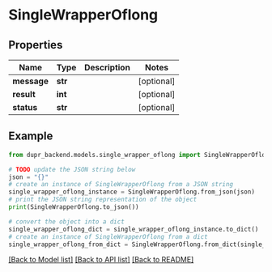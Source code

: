 # SingleWrapperOflong


## Properties

Name | Type | Description | Notes
------------ | ------------- | ------------- | -------------
**message** | **str** |  | [optional] 
**result** | **int** |  | [optional] 
**status** | **str** |  | [optional] 

## Example

```python
from dupr_backend.models.single_wrapper_oflong import SingleWrapperOflong

# TODO update the JSON string below
json = "{}"
# create an instance of SingleWrapperOflong from a JSON string
single_wrapper_oflong_instance = SingleWrapperOflong.from_json(json)
# print the JSON string representation of the object
print(SingleWrapperOflong.to_json())

# convert the object into a dict
single_wrapper_oflong_dict = single_wrapper_oflong_instance.to_dict()
# create an instance of SingleWrapperOflong from a dict
single_wrapper_oflong_from_dict = SingleWrapperOflong.from_dict(single_wrapper_oflong_dict)
```
[[Back to Model list]](../README.md#documentation-for-models) [[Back to API list]](../README.md#documentation-for-api-endpoints) [[Back to README]](../README.md)


